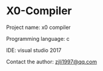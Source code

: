 # X0-Compiler
Project name: x0 compiler

Programming language: c

IDE: visual studio 2017

Contact the author: zjli1997@qq.com
